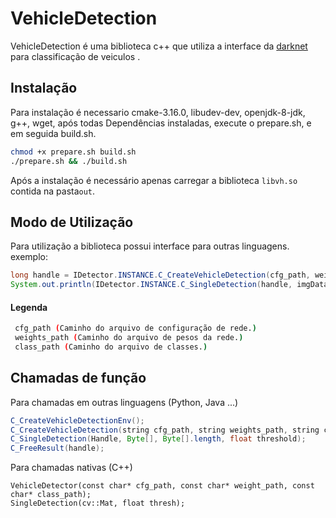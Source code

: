 # VehicleDetection

VehicleDetection é uma biblioteca c++ que utiliza a interface da [darknet](https://bitbucket.org/vizentecpdi/darknet/src/vizentec/) para classificação de veiculos . 

## Instalação

Para instalação é necessario cmake-3.16.0, libudev-dev, openjdk-8-jdk, g++, wget, após todas Dependências instaladas, execute o prepare.sh, e em seguida build.sh.

```bash
chmod +x prepare.sh build.sh
./prepare.sh && ./build.sh
```

Após a instalação é necessário apenas carregar a biblioteca ```libvh.so``` contida na pasta```out```.

## Modo de Utilização

Para utilização a biblioteca possui interface para outras linguagens.
exemplo:

```Java
long handle = IDetector.INSTANCE.C_CreateVehicleDetection(cfg_path, weights_path, class_path);
System.out.println(IDetector.INSTANCE.C_SingleDetection(handle, imgData, imgSize, thres));
```

#### Legenda
```bash
 cfg_path (Caminho do arquivo de configuração de rede.)
 weights_path (Caminho do arquivo de pesos da rede.)
 class_path (Caminho do arquivo de classes.)
```

## Chamadas de função
Para chamadas em outras linguagens (Python, Java ...)
```Java
C_CreateVehicleDetectionEnv();
C_CreateVehicleDetection(string cfg_path, string weights_path, string class_path);
C_SingleDetection(Handle, Byte[], Byte[].length, float threshold);
C_FreeResult(handle);
```
Para chamadas nativas (C++)
```
VehicleDetector(const char* cfg_path, const char* weight_path, const char* class_path);
SingleDetection(cv::Mat, float thresh);

```
